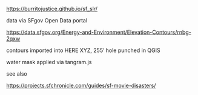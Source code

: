 https://burritojustice.github.io/sf_slr/

data via SFgov Open Data portal

https://data.sfgov.org/Energy-and-Environment/Elevation-Contours/rnbg-2qxw

contours imported into HERE XYZ, 255’ hole punched in QGIS

water mask applied via tangram.js

see also

https://projects.sfchronicle.com/guides/sf-movie-disasters/
